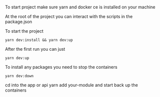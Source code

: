 To start project make sure yarn and docker ce is installed on your machine

At the root of the project you can interact with the scripts in the package.json

To start the project

```yarn dev:install && yarn dev:up```

After the first run you can just

```yarn dev:up```

To install any packages you need to stop the containers

```yarn dev:down```

cd into the app or api yarn add your-module and start back up the containers

